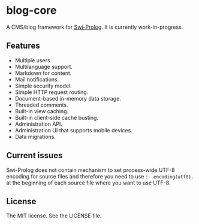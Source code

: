 # blog-core

A CMS/blog framework for [Swi-Prolog](http://swi-prolog.org/). It is currently work-in-progress.

## Features

 * Multiple users.
 * Multilanguage support.
 * Markdown for content.
 * Mail notifications.
 * Simple security model.
 * Simple HTTP request routing.
 * Document-based in-memory data storage.
 * Threaded comments.
 * Built-in view caching.
 * Built-in client-side cache busting.
 * Administration API.
 * Administration UI that supports mobile devices.
 * Data migrations.

## Current issues

Swi-Prolog does not contain mechanism to set process-wide UTF-8 encoding
for source files and therefore you need to use `:- encoding(utf8).` at the
beginning of each source file where you want to use UTF-8.

## License

The MIT license. See the LICENSE file.
